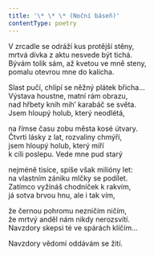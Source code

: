 ```yaml
---
title: '\* \* \* (Noční báseň)'
contentType: poetry
---
```


<section>

V zrcadle se odráží kus protější stěny,  
mrtvá dívka z aktu nesvede být tichá.  
Bývám tolik sám, až kvetou ve mně steny,  
pomalu otevrou mne do kalicha.

Slast pučí, chlípí se něžný plátek břicha…  
Výstava houstne, matní rám obrazu,  
nad hřbety knih mih’ karabáč se světa.  
Jsem hloupý holub, který neodlétá,

na římse času zobu města kosé útvary.  
Čtvrti lásky z lat, rozvaliny chmýří,  
jsem hloupý holub, který míří  
k cíli poslepu. Vede mne pud starý

nejméně tisíce, spíše však milióny let:  
na vlastním zániku mlčky se podílet.  
Zatímco vyžínáš chodníček k rakvím,  
já sotva brvou hnu, ale i tak vím,

že černou pohromu nezničím ničím,  
že mrtvý anděl nám nikdy nerozsvítí.  
Navzdory skepsi té ve spárách klíčím…

Navzdory vědomí oddávám se žití.

</section>
